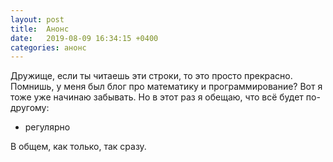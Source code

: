 ```yaml
---
layout: post
title:  Анонс
date:   2019-08-09 16:34:15 +0400
categories: анонс
---
```


Дружище, если ты читаешь эти строки, то это просто прекрасно. Помнишь, у меня был блог про математику и программирование? Вот я тоже уже начинаю забывать. Но в этот раз я обещаю, что всё будет по-другому:

* регулярно

В общем, как только, так сразу.
